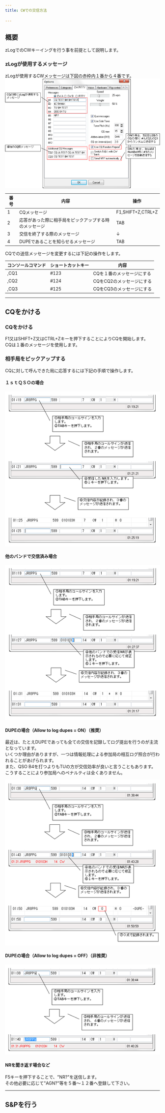 ```yaml
---
title: CWでの交信方法

---
```

## 概要

zLogでのCWキーイングを行う事を前提として説明します。

### zLogが使用するメッセージ

zLogが使用するCWメッセージは下図の赤枠内１番から４番です。  
![Messages](https://raw.githubusercontent.com/jr8ppg/zLog/images/cw_messages.png)

|番号|内容|操作|
| --- | --- | --- |
|1|CQメッセージ|F1,SHIFT+Z,CTRL+Z|
|2|応答があった際に相手局をピックアップする時のメッセージ|TAB|
|3|交信を終了する際のメッセージ|↓|
|4|DUPEであることを知らせるメッセージ|TAB|

CQでの送信メッセージを変更するには下記の操作をします。

|コンソールコマンド|ショートカットキー|内容|
| --- | --- | --- |
|,CQ1|#123|CQを１番のメッセージにする|
|,CQ2|#124|CQをCQ2のメッセージにする|
|,CQ3|#125|CQをCQ3のメッセージにする|

***
## CQをかける

### CQをかける
F1又はSHIFT+Z又はCTRL+Zキーを押下することによりCQを開始します。  
CQは１番のメッセージを使用します。  

### 相手局をピックアップする
CQに対して呼んできた局に応答するには下記の手順で操作します。

#### １ｓｔＱＳＯの場合

![1st QSO](https://raw.githubusercontent.com/jr8ppg/zLog/images/cw_1st.png)

#### 他のバンドで交信済み場合

![2nd QSO](https://raw.githubusercontent.com/jr8ppg/zLog/images/cw_2nd.png)

#### DUPEの場合（Allow to log dupes = ON）（推奨）

最近は、たとえDUPEであっても全ての交信を記録してログ提出を行うのが主流となっています。  
いくつか理由がありますが、一つは情報処理による参加局の相互ログ照合が行われることがあげられます。  
また、QSO B4を打つよりもTUの方が交信効率が良いと言うこともあります。  
こうすることにより参加局へのペナルティは全くありません。  

![DUPE](https://raw.githubusercontent.com/jr8ppg/zLog/images/cw_dupe_allow_on.png)

#### DUPEの場合（Allow to log dupes = OFF）（非推奨）

![DUPE](https://raw.githubusercontent.com/jr8ppg/zLog/images/cw_dupe_allow_off.png)

#### NRを聞き返す場合など

F5キーを押下することで、"NR?"を送信します。  
その他必要に応じて"AGN?"等を５番～１２番へ登録して下さい。  

***
## S&Pを行う
